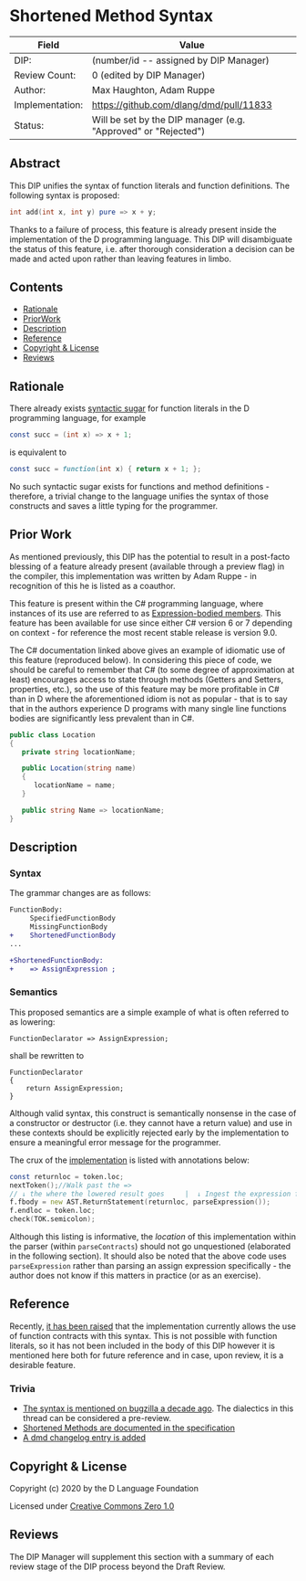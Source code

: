 # Shortened Method Syntax

| Field           | Value                                                          |
|-----------------|----------------------------------------------------------------|
| DIP:            | (number/id -- assigned by DIP Manager)                         |
| Review Count:   | 0 (edited by DIP Manager)                                      |
| Author:         | Max Haughton, Adam Ruppe                                       |
| Implementation: | https://github.com/dlang/dmd/pull/11833                        |
| Status:         | Will be set by the DIP manager (e.g. "Approved" or "Rejected") |

## Abstract

This DIP unifies the syntax of function literals and function definitions.
The following syntax is proposed: 
```D
int add(int x, int y) pure => x + y;
```

Thanks to a failure of process, this feature is already present inside the implementation of the 
D programming language. This DIP will disambiguate the status of this feature, i.e. after thorough 
consideration a decision can be made and acted upon rather than leaving features in limbo.

## Contents
* [Rationale](#rationale)
* [PriorWork](#prior-work)
* [Description](#description)
* [Reference](#reference)
* [Copyright & License](#copyright--license)
* [Reviews](#reviews)

## Rationale
There already exists [syntactic sugar](https://en.wikipedia.org/wiki/Syntactic_sugar) for function literals in the D programming language, for example
```D
const succ = (int x) => x + 1;
```
is equivalent to
```D
const succ = function(int x) { return x + 1; };
```
No such syntactic sugar exists for functions and method definitions - therefore, a trivial change to the language unifies the syntax of 
those constructs and saves a little typing for the programmer.

## Prior Work
As mentioned previously, this DIP has the potential to result in a post-facto blessing of 
a feature already present (available through a preview flag) in the compiler, this implementation
was written by Adam Ruppe - in recognition of this he is listed as a coauthor.

This feature is present within the C# programming language, where instances of its use are referred to as 
[Expression-bodied members](https://docs.microsoft.com/en-us/dotnet/csharp/programming-guide/statements-expressions-operators/expression-bodied-members).
This feature has been available for use since either C# version 6 or 7 depending on context - for reference the most recent stable release is version 9.0.

The C# documentation linked above gives an example of idiomatic use of this feature (reproduced below). In considering this piece of code, we 
should be careful to remember that C# (to some degree of approximation at least) encourages access to state through methods (Getters and Setters, properties, etc.),
so the use of this feature may be more profitable in C# than in D where the aforementioned idiom is not as popular - that is to say that in the authors experience 
D programs with many single line functions bodies are significantly less prevalent than in C#.
```c#
public class Location
{
   private string locationName;

   public Location(string name)
   {
      locationName = name;
   }

   public string Name => locationName;
}
```
## Description
### Syntax 
The grammar changes are as follows:
```diff
FunctionBody:
     SpecifiedFunctionBody
     MissingFunctionBody
+    ShortenedFunctionBody
...

+ShortenedFunctionBody:
+    => AssignExpression ;
```
### Semantics 
This proposed semantics are a simple example of what is often referred to as lowering:
```
FunctionDeclarator => AssignExpression;
```
shall be rewritten to
```
FunctionDeclarator
{
	return AssignExpression;
}
```
Although valid syntax, this construct is semantically nonsense in the case of a constructor or destructor (i.e. they cannot have a return value) and 
use in these contexts should be explicitly rejected early by the implementation to ensure a meaningful error message for the programmer. 

The crux of the [implementation](https://github.com/dlang/dmd/blob/master/src/dmd/parse.d#L5139) is listed with annotations below:
```D
const returnloc = token.loc;
nextToken();//Walk past the =>
// ↓ the where the lowered result goes     |  ↓ Ingest the expression following the =>
f.fbody = new AST.ReturnStatement(returnloc, parseExpression());
f.endloc = token.loc;
check(TOK.semicolon);
```
Although this listing is informative, the *location* of this implementation within the parser (within `parseContracts`) should not go unquestioned (elaborated in the following section). It should 
also be noted that the above code uses `parseExpression` rather than parsing an assign expression specifically - the author does not know if this matters in practice (or as an exercise).

## Reference
Recently, [it has been raised](https://github.com/dlang/dlang.org/pull/3059) that the implementation currently allows the use of function contracts with 
this syntax. This is not possible with function literals, so it has not been included in the body of this DIP however it is mentioned here both for future 
reference and in case, upon review, it is a desirable feature.

### Trivia 

* [The syntax is mentioned on bugzilla a decade ago](https://issues.dlang.org/show_bug.cgi?id=7176). The dialectics in this thread
  can be considered a pre-review.
* [Shortened Methods are documented in the specification](https://github.com/dlang/dlang.org/pull/2956)
* [A dmd changelog entry is added](https://github.com/dlang/dmd/pull/12241)
## Copyright & License
Copyright (c) 2020 by the D Language Foundation

Licensed under [Creative Commons Zero 1.0](https://creativecommons.org/publicdomain/zero/1.0/legalcode.txt)

## Reviews
The DIP Manager will supplement this section with a summary of each review stage
of the DIP process beyond the Draft Review.
